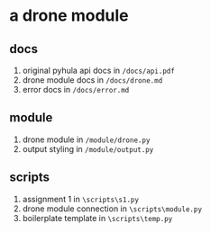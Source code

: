 # a drone module

## docs

1. original pyhula api docs in `/docs/api.pdf`
2. drone module docs in `/docs/drone.md`
3. error docs in `/docs/error.md`

## module

1. drone module in `/module/drone.py`
2. output styling in `/module/output.py`

## scripts

1. assignment 1 in `\scripts\s1.py`
2. drone module connection in `\scripts\module.py`
3. boilerplate template in `\scripts\temp.py`
